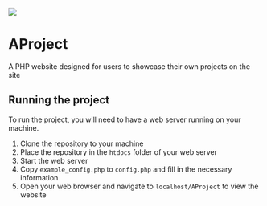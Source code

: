 ![](https://github.com/YourKalamity/AProject/blob/master/images/ap.svg)
# AProject
A PHP website designed for users to showcase their own projects on the site

## Running the project

To run the project, you will need to have a web server running on your machine.

1. Clone the repository to your machine
2. Place the repository in the `htdocs` folder of your web server
3. Start the web server
4. Copy `example_config.php` to `config.php` and fill in the necessary information
5. Open your web browser and navigate to `localhost/AProject` to view the website

